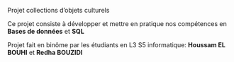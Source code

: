 Projet collections d’objets culturels

Ce projet consiste à développer et mettre en pratique nos compétences en **Bases de données** et **SQL**

Projet fait en binôme par les étudiants en L3 S5 informatique:
    **Houssam EL BOUHI**
    et
    **Redha BOUZIDI**

